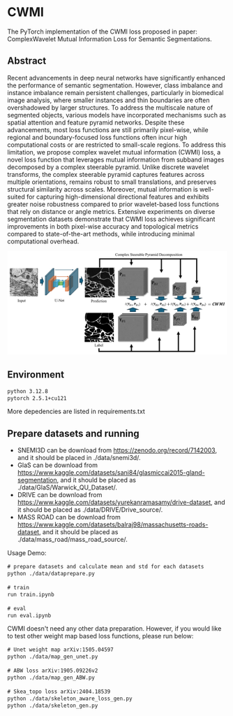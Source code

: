 # CWMI
The PyTorch implementation of the CWMI loss proposed in paper: ComplexWavelet Mutual Information Loss for Semantic Segmentations. <br>

## Abstract
Recent advancements in deep neural networks have significantly enhanced the performance of semantic segmentation. However, class imbalance and instance imbalance remain persistent challenges, particularly in biomedical image analysis, where smaller instances and thin boundaries are often overshadowed by larger structures. To address the multiscale nature of segmented objects, various models have incorporated mechanisms such as spatial attention and feature pyramid networks. Despite these advancements, most loss functions are still primarily pixel-wise, while regional and boundary-focused loss functions often incur high computational costs or are restricted to small-scale regions. To address this limitation, we propose complex wavelet mutual information (CWMI) loss, a novel loss function that leverages mutual information from subband images decomposed by a complex steerable pyramid. Unlike discrete wavelet transforms, the complex steerable pyramid captures features across multiple orientations, remains robust to small translations, and preserves structural similarity across scales. Moreover, mutual information is well-suited for capturing high-dimensional directional features and exhibits greater noise robustness compared to prior wavelet-based loss functions that rely on distance or angle metrics. Extensive experiments on diverse segmentation datasets demonstrate that CWMI loss achieves significant improvements in both pixel-wise accuracy and topological metrics compared to state-of-the-art methods, while introducing minimal computational overhead.

<p align = "center">
<img src="figures/Figure 1.PNG">
</p>

## Environment

    python 3.12.8
    pytorch 2.5.1+cu121

More depedencies are listed in requirements.txt

## Prepare datasets and running
- SNEMI3D can be download from https://zenodo.org/record/7142003, and it should be placed in ./data/snemi3d/.  <br>
- GlaS can be download from https://www.kaggle.com/datasets/sani84/glasmiccai2015-gland-segmentation, and it should be placed as ./data/GlaS/Warwick_QU_Dataset/.  <br>
- DRIVE can be download from https://www.kaggle.com/datasets/yurekanramasamy/drive-dataset, and it should be placed as ./data/DRIVE/Drive_source/.  <br>
- MASS ROAD can be download from https://www.kaggle.com/datasets/balraj98/massachusetts-roads-dataset, and it should be placed as ./data/mass_road/mass_road_source/.  <br>

Usage Demo:

    # prepare datasets and calculate mean and std for each datasets
    python ./data/dataprepare.py

    # train
    run train.ipynb

    # eval 
    run eval.ipynb

CWMI doesn't need any other data preparation. However, if you would like to test other weight map based loss functions, please run below:

    # Unet weight map arXiv:1505.04597
    python ./data/map_gen_unet.py

    # ABW loss arXiv:1905.09226v2
    python ./data/map_gen_ABW.py

    # Skea_topo loss arXiv:2404.18539
    python ./data/skeleton_aware_loss_gen.py
    python ./data/skeleton_gen.py

